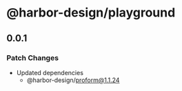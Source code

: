 # @harbor-design/playground

## 0.0.1

### Patch Changes

- Updated dependencies
  - @harbor-design/proform@1.1.24
